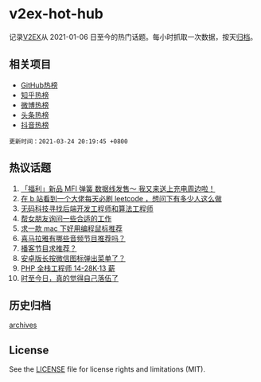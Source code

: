 # v2ex-hot-hub

 记录[V2EX](https://www.v2ex.com/)从 2021-01-06 日至今的热门话题。每小时抓取一次数据，按天[归档](archives)。
 
 ## 相关项目

- [GitHub热榜](https://github.com/snaildev/github-hot-hub)
- [知乎热榜](https://github.com/snaildev/zhihu-hot-hub)
- [微博热榜](https://github.com/snaildev/weibo-hot-hub)
- [头条热榜](https://github.com/snaildev/toutiao-hot-hub)
- [抖音热榜](https://github.com/snaildev/douyin-hot-hub)


 `更新时间：2021-03-24 20:19:45 +0800`

## 热议话题

1. [「福利」新品 MFI 弹簧 数据线发售～ 我又来送上充电周边啦！](https://www.v2ex.com/t/764624)
1. [在 b 站看到一个大佬每天必刷 leetcode ，想问下有多少人这么做](https://www.v2ex.com/t/764432)
1. [无码科技寻找后端开发工程师和算法工程师](https://www.v2ex.com/t/764662)
1. [帮女朋友询问一些合适的工作](https://www.v2ex.com/t/764478)
1. [求一款 mac 下好用编程鼠标推荐](https://www.v2ex.com/t/764509)
1. [喜马拉雅有哪些音频节目推荐吗？](https://www.v2ex.com/t/764483)
1. [播客节目求推荐？](https://www.v2ex.com/t/764522)
1. [安卓版长按微信图标弹出菜单了？](https://www.v2ex.com/t/764504)
1. [PHP 全栈工程师 14-28K·13 薪](https://www.v2ex.com/t/764601)
1. [时至今日，真的觉得自己落伍了](https://www.v2ex.com/t/764683)

## 历史归档

[archives](archives)

## License

See the [LICENSE](LICENSE) file for license rights and limitations (MIT).

